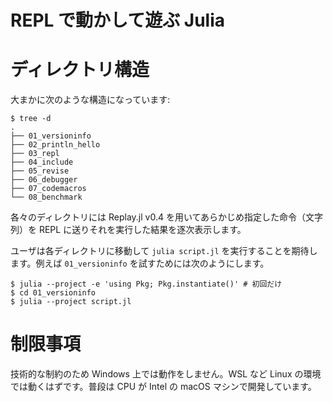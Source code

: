# REPL で動かして遊ぶ Julia

# ディレクトリ構造

大まかに次のような構造になっています:

```console
$ tree -d
.
├── 01_versioninfo
├── 02_println_hello
├── 03_repl
├── 04_include
├── 05_revise
├── 06_debugger
├── 07_codemacros
└── 08_benchmark
```

各々のディレクトリには Replay.jl v0.4 を用いてあらかじめ指定した命令（文字列）を REPL に送りそれを実行した結果を逐次表示します。

ユーザは各ディレクトリに移動して `julia script.jl` を実行することを期待します。例えば `01_versioninfo` を試すためには次のようにします。

```console
$ julia --project -e 'using Pkg; Pkg.instantiate()' # 初回だけ
$ cd 01_versioninfo
$ julia --project script.jl
```

# 制限事項

技術的な制約のため Windows 上では動作をしません。WSL など Linux の環境では動くはずです。普段は CPU が Intel の macOS マシンで開発しています。
